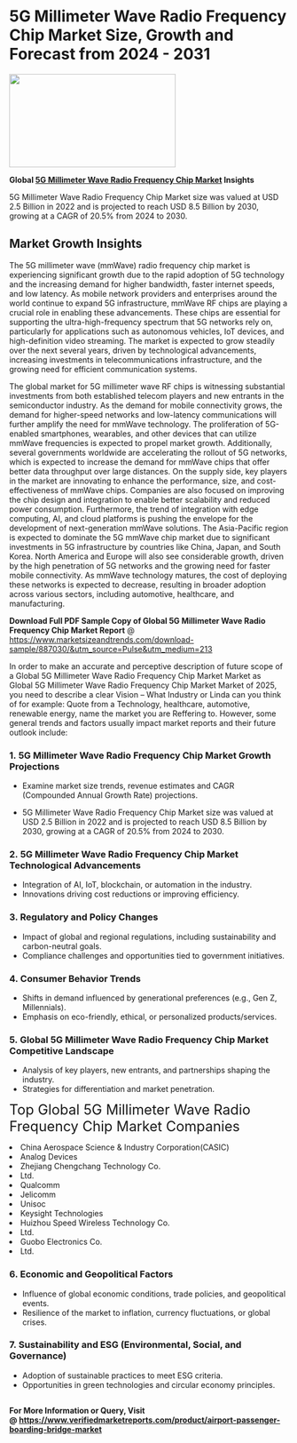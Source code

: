 <H1>5G Millimeter Wave Radio Frequency Chip Market Size, Growth and Forecast from 2024 - 2031</H1><img class="aligncenter size-medium wp-image-584254" src="https://thirdeyenews.in/wp-content/uploads/2024/09/Global-Market-Research-300x168.jpeg" alt="" width="300" height="168" /><p><strong>Global&nbsp;<a href="https://www.marketsizeandtrends.com/download-sample/887030/&amp;utm_source=Pulse&amp;utm_medium=213">5G Millimeter Wave Radio Frequency Chip Market</a> Insights</strong></p><p>5G Millimeter Wave Radio Frequency Chip Market size was valued at USD 2.5 Billion in 2022 and is projected to reach USD 8.5 Billion by 2030, growing at a CAGR of 20.5% from 2024 to 2030.</p><p><h2>Market Growth Insights</h2> <p>The 5G millimeter wave (mmWave) radio frequency chip market is experiencing significant growth due to the rapid adoption of 5G technology and the increasing demand for higher bandwidth, faster internet speeds, and low latency. As mobile network providers and enterprises around the world continue to expand 5G infrastructure, mmWave RF chips are playing a crucial role in enabling these advancements. These chips are essential for supporting the ultra-high-frequency spectrum that 5G networks rely on, particularly for applications such as autonomous vehicles, IoT devices, and high-definition video streaming. The market is expected to grow steadily over the next several years, driven by technological advancements, increasing investments in telecommunications infrastructure, and the growing need for efficient communication systems. </p> <p>The global market for 5G millimeter wave RF chips is witnessing substantial investments from both established telecom players and new entrants in the semiconductor industry. As the demand for mobile connectivity grows, the demand for higher-speed networks and low-latency communications will further amplify the need for mmWave technology. The proliferation of 5G-enabled smartphones, wearables, and other devices that can utilize mmWave frequencies is expected to propel market growth. Additionally, several governments worldwide are accelerating the rollout of 5G networks, which is expected to increase the demand for mmWave chips that offer better data throughput over large distances. On the supply side, key players in the market are innovating to enhance the performance, size, and cost-effectiveness of mmWave chips. Companies are also focused on improving the chip design and integration to enable better scalability and reduced power consumption. Furthermore, the trend of integration with edge computing, AI, and cloud platforms is pushing the envelope for the development of next-generation mmWave solutions. The Asia-Pacific region is expected to dominate the 5G mmWave chip market due to significant investments in 5G infrastructure by countries like China, Japan, and South Korea. North America and Europe will also see considerable growth, driven by the high penetration of 5G networks and the growing need for faster mobile connectivity. As mmWave technology matures, the cost of deploying these networks is expected to decrease, resulting in broader adoption across various sectors, including automotive, healthcare, and manufacturing. </p><p><span class=""><strong>Download Full PDF Sample Copy of Global 5G Millimeter Wave Radio Frequency Chip Market Report</strong> @ <a href="https://www.marketsizeandtrends.com/download-sample/887030/&amp;utm_source=Pulse&amp;utm_medium=213" target="_blank">https://www.marketsizeandtrends.com/download-sample/887030/&amp;utm_source=Pulse&amp;utm_medium=213</a></span></p><p>In order to make an accurate and perceptive description of future scope of a Global&nbsp;5G Millimeter Wave Radio Frequency Chip Market Market as Global&nbsp;5G Millimeter Wave Radio Frequency Chip Market Market of 2025, you need to describe a clear Vision &ndash; What Industry or Linda can you think of for example: Quote from a Technology, healthcare, automotive, renewable energy, name the market you are Reffering to. However, some general trends and factors usually impact market reports and their future outlook include:</p><h3>1.&nbsp;<strong>5G Millimeter Wave Radio Frequency Chip Market Growth Projections</strong></h3><ul><li>Examine market size trends, revenue estimates and CAGR (Compounded Annual Growth Rate) projections.</li><li><p>5G Millimeter Wave Radio Frequency Chip Market size was valued at USD 2.5 Billion in 2022 and is projected to reach USD 8.5 Billion by 2030, growing at a CAGR of 20.5% from 2024 to 2030.</p></li></ul><h3>2.&nbsp;<strong>5G Millimeter Wave Radio Frequency Chip Market Technological Advancements</strong></h3><ul><li>Integration of AI, IoT, blockchain, or automation in the industry.</li><li>Innovations driving cost reductions or improving efficiency.</li></ul><h3>3.&nbsp;<strong>Regulatory and Policy Changes</strong></h3><ul><li>Impact of global and regional regulations, including sustainability and carbon-neutral goals.</li><li>Compliance challenges and opportunities tied to government initiatives.</li></ul><h3>4.&nbsp;<strong>Consumer Behavior Trends</strong></h3><ul><li>Shifts in demand influenced by generational preferences (e.g., Gen Z, Millennials).</li><li>Emphasis on eco-friendly, ethical, or personalized products/services.</li></ul><h3>5.&nbsp;<strong>Global 5G Millimeter Wave Radio Frequency Chip Market Competitive Landscape</strong></h3><ul><li>Analysis of key players, new entrants, and partnerships shaping the industry.</li><li>Strategies for differentiation and market penetration.</li></ul><p data-pm-slice="1 1 []"><span style="color: inherit; font-family: inherit; font-size: 25px;">Top Global 5G Millimeter Wave Radio Frequency Chip Market Companies</span></p><div class="" data-test-id=""><p><li>China Aerospace Science & Industry Corporation(CASIC)</li><li> Analog Devices</li><li> Zhejiang Chengchang Technology Co.</li><li>Ltd.</li><li> Qualcomm</li><li> Jelicomm</li><li> Unisoc</li><li> Keysight Technologies</li><li> Huizhou Speed Wireless Technology Co.</li><li>Ltd.</li><li> Guobo Electronics Co.</li><li> Ltd.</li></p></div><h3>6.&nbsp;<strong>Economic and Geopolitical Factors</strong></h3><ul><li>Influence of global economic conditions, trade policies, and geopolitical events.</li><li>Resilience of the market to inflation, currency fluctuations, or global crises.</li></ul><h3>7.&nbsp;<strong>Sustainability and ESG (Environmental, Social, and Governance)</strong></h3><ul><li>Adoption of sustainable practices to meet ESG criteria.</li><li>Opportunities in green technologies and circular economy principles.</li></ul><h2><strong style="font-size: 14px;">For More Information or Query, Visit @&nbsp;</strong><a style="background-color: #ffffff; font-size: 14px;" href="https://www.marketsizeandtrends.com/report/5g-millimeter-wave-radio-frequency-chip-market/" target="_blank">https://www.verifiedmarketreports.com/product/airport-passenger-boarding-bridge-market</a></h2>
